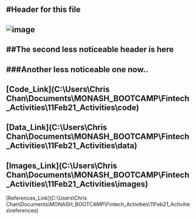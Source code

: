 #Header for this file
---
![image](https://github.com/ckchan1989/Fintech_Activities/tree/main/11Feb21_Activities/images/test_image.jpg?raw=true)
---
##The second less noticeable header is here
---
###Another less noticeable one now..
---
[Code_Link](C:\Users\Chris Chan\Documents\MONASH_BOOTCAMP\Fintech_Activities\11Feb21_Activities\code)
---
[Data_Link](C:\Users\Chris Chan\Documents\MONASH_BOOTCAMP\Fintech_Activities\11Feb21_Activities\data)
---
[Images_Link](C:\Users\Chris Chan\Documents\MONASH_BOOTCAMP\Fintech_Activities\11Feb21_Activities\images)
---
[References_Link](C:\Users\Chris Chan\Documents\MONASH_BOOTCAMP\Fintech_Activities\11Feb21_Activities\references)